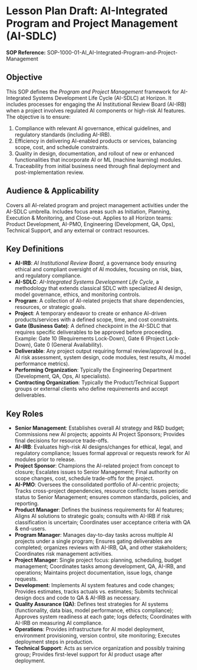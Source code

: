 # Lesson Plan Draft: AI-Integrated Program and Project Management (AI-SDLC)

**SOP Reference:** SOP-1000-01-AI_AI-Integrated-Program-and-Project-Management

## Objective

This SOP defines the *Program and Project Management* framework for AI-Integrated Systems Development Life Cycle (AI-SDLC) at Horizon. It includes processes for engaging the AI Institutional Review Board (AI-IRB) when a project involves regulated AI components or high-risk AI features. The objective is to ensure:

1. Compliance with relevant AI governance, ethical guidelines, and regulatory standards (including AI-IRB).  
2. Efficiency in delivering AI-enabled products or services, balancing scope, cost, and schedule constraints.  
3. Quality in design, documentation, and rollout of new or enhanced functionalities that incorporate AI or ML (machine learning) modules.  
4. Traceability from initial business need through final deployment and post-implementation review.

## Audience & Applicability

Covers all AI-related program and project management activities under the AI-SDLC umbrella. Includes focus areas such as Initiation, Planning, Execution & Monitoring, and Close-out. Applies to all Horizon teams: Product Development, AI-PMO, Engineering (Development, QA, Ops), Technical Support, and any external or contract resources.

## Key Definitions

- **AI-IRB**: *AI Institutional Review Board*, a governance body ensuring ethical and compliant oversight of AI modules, focusing on risk, bias, and regulatory compliance.
- **AI-SDLC**: *AI-Integrated Systems Development Life Cycle*, a methodology that extends classical SDLC with specialized AI design, model governance, ethics, and monitoring controls.
- **Program**: A collection of AI-related projects that share dependencies, resources, or strategic goals.
- **Project**: A temporary endeavor to create or enhance AI-driven products/services with a defined scope, time, and cost constraints.
- **Gate (Business Gate)**: A defined checkpoint in the AI-SDLC that requires specific deliverables to be approved before proceeding. Example: Gate 10 (Requirements Lock-Down), Gate 6 (Project Lock-Down), Gate 0 (General Availability).
- **Deliverable**: Any project output requiring formal review/approval (e.g., AI risk assessment, system design, code modules, test results, AI model performance metrics).
- **Performing Organization**: Typically the Engineering Department (Development, QA, Ops, AI specialists).
- **Contracting Organization**: Typically the Product/Technical Support groups or external clients who define requirements and accept deliverables.

## Key Roles

- **Senior Management**: Establishes overall AI strategy and R&D budget; Commissions new AI projects; appoints AI Project Sponsors; Provides final decisions for resource trade-offs.
- **AI-IRB**: Evaluates high-risk AI designs/changes for ethical, legal, and regulatory compliance; Issues formal approval or requests rework for AI modules prior to release.
- **Project Sponsor**: Champions the AI-related project from concept to closure; Escalates issues to Senior Management; Final authority on scope changes, cost, schedule trade-offs for the project.
- **AI-PMO**: Oversees the consolidated portfolio of AI-centric projects; Tracks cross-project dependencies, resource conflicts; Issues periodic status to Senior Management; ensures common standards, policies, and reporting.
- **Product Manager**: Defines the business requirements for AI features; Aligns AI solutions to strategic goals; consults with AI-IRB if risk classification is uncertain; Coordinates user acceptance criteria with QA & end-users.
- **Program Manager**: Manages day-to-day tasks across multiple AI projects under a single program; Ensures gating deliverables are completed; organizes reviews with AI-IRB, QA, and other stakeholders; Coordinates risk management activities.
- **Project Manager**: Single project focus: planning, scheduling, budget management; Coordinates tasks among development, QA, AI-IRB, and operations; Maintains project documentation, issue logs, change requests.
- **Development**: Implements AI system features and code changes; Provides estimates, tracks actuals vs. estimates; Submits technical design docs and code to QA & AI-IRB as necessary.
- **Quality Assurance (QA)**: Defines test strategies for AI systems (functionality, data bias, model performance, ethics compliance); Approves system readiness at each gate; logs defects; Coordinates with AI-IRB on measuring AI compliance.
- **Operations**: Provides infrastructure for AI model deployment, environment provisioning, version control, site monitoring; Executes deployment steps in production.
- **Technical Support**: Acts as service organization and possibly training group; Provides first-level support for AI product usage after deployment.

